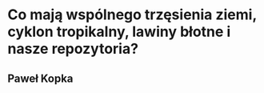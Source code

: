 # Co mają wspólnego trzęsienia ziemi, cyklon tropikalny, lawiny błotne i nasze repozytoria?

## Paweł Kopka

